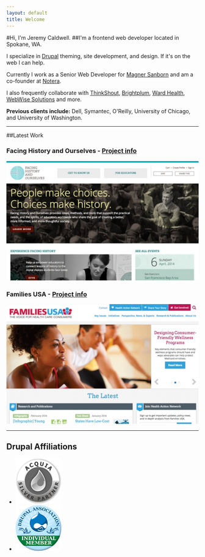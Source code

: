 ```yaml
---
layout: default
title: Welcome
---
```


#Hi, I'm Jeremy Caldwell.
##I'm a frontend web developer located in Spokane, WA.

I specialize in [Drupal](http://drupal.org) theming, site development, and design. If it's on the web I can help.

Currently I work as a Senior Web Developer for [Magner Sanborn](http://magnersanborn.com) and am a co-founder at [Notera](http://notera.net). 

I also frequently collaborate with [ThinkShout](http://thinkshout.org), [Brightplum](http://brightplum.com), [Ward Health](http://wardhealth.com), [WebWise Solutions](http://www.webwiseone.com) and more. 

**Previous clients include:** Dell, Symantec, O'Reilly, University of Chicago, and University of Washington.

---

##Latest Work

### Facing History and Ourselves - [Project info](/projects/facing-history-and-ourselves)

[![Facing History and Ourselves](/projects/facing-history-and-ourselves/screenshots/medium/home_1.jpg)](/projects/facing-history-and-ourselves)

### Families USA - [Project info](/projects/families-usa)

[![Families USA](/projects/families-usa/screenshots/medium/home_2.jpg)](/projects/families-usa)

---

## Drupal Affiliations

<ul class="reset inline">
	<li><a href="http://acquia.com/partners/showcase/eternalistic-designs" id="acquiapartner" title="Acquia Silver Partner" target="_blank"><img src="/images/drupal/BadgeSilver-120.png" alt="Acquia Silver Partner" title="Acquia Silver Partner" /></a></li>
	<li><a href="http://association.drupal.org" id="drupalassoc" title="Drupal Association - Individual Member" target="_blank"><img src="/images/drupal/DA-individual-120.png" alt="Drupal Association - Individual Member" title="Drupal Association - Individual Member" /></a></li>
</ul>
